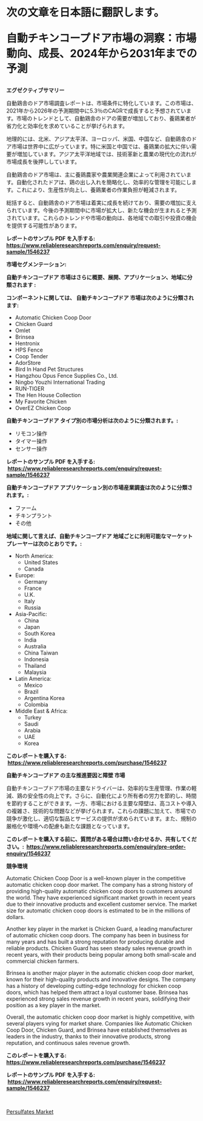 <p><h1>次の文章を日本語に翻訳します。

自動チキンコープドア市場の洞察：市場動向、成長、2024年から2031年までの予測</h1></p><p><strong>エグゼクティブサマリー</strong></p>
<p><p>自動鶏舎のドア市場調査レポートは、市場条件に特化しています。この市場は、2021年から2026年の予測期間中に5.3％のCAGRで成長すると予想されています。市場のトレンドとして、自動鶏舎のドアの需要が増加しており、養鶏業者が省力化と効率化を求めていることが挙げられます。</p><p>地理的には、北米、アジア太平洋、ヨーロッパ、米国、中国など、自動鶏舎のドア市場は世界中に広がっています。特に米国と中国では、養鶏業の拡大に伴い需要が増加しています。アジア太平洋地域では、技術革新と農業の現代化の流れが市場成長を後押ししています。</p><p>自動鶏舎のドア市場は、主に養鶏農家や農業関連企業によって利用されています。自動化されたドアは、鶏の出し入れを簡略化し、効率的な管理を可能にします。これにより、生産性が向上し、養鶏業者の作業負担が軽減されます。</p><p>総括すると、自動鶏舎のドア市場は着実に成長を続けており、需要の増加に支えられています。今後の予測期間中に市場が拡大し、新たな機会が生まれると予測されています。これらのトレンドや市場の動向は、各地域での取引や投資の機会を提供する可能性があります。</p></p>
<p><strong>レポートのサンプル PDF を入手する: <a href="https://www.reliableresearchreports.com/enquiry/request-sample/1546237">https://www.reliableresearchreports.com/enquiry/request-sample/1546237</a></strong></p>
<p><strong>市場セグメンテーション:</strong></p>
<p><strong> 自動チキンコープドア 市場はさらに概要、展開、アプリケーション、地域に分類されます :</strong></p>
<p><strong>コンポーネントに関しては、 自動チキンコープドア 市場は次のように分類されます: &nbsp;</strong></p>
<p><ul><li>Automatic Chicken Coop Door</li><li>Chicken Guard</li><li>Omlet</li><li>Brinsea</li><li>Hentronix</li><li>HPS Fence</li><li>Coop Tender</li><li>AdorStore</li><li>Bird In Hand Pet Structures</li><li>Hangzhou Opus Fence Supplies Co., Ltd.</li><li>Ningbo Youzhi International Trading</li><li>RUN-TIGER</li><li>The Hen House Collection</li><li>My Favorite Chicken</li><li>OverEZ Chicken Coop</li></ul></p>
<p><strong> 自動チキンコープドア タイプ別の市場分析は次のように分類されます。:</strong></p>
<p><ul><li>リモコン操作</li><li>タイマー操作</li><li>センサー操作</li></ul></p>
<p><strong>レポートのサンプル PDF を入手する: &nbsp;<a href="https://www.reliableresearchreports.com/enquiry/request-sample/1546237">https://www.reliableresearchreports.com/enquiry/request-sample/1546237</a></strong></p>
<p><strong> 自動チキンコープドア アプリケーション別の市場産業調査は次のように分類されます。:</strong></p>
<p><ul><li>ファーム</li><li>チキンプラント</li><li>その他</li></ul></p>
<p><strong>地域に関して言えば、自動チキンコープドア 地域ごとに利用可能なマーケットプレーヤーは次のとおりです。:</strong></p>
<p><ul>
    <li>
        North America:
        <ul>
            <li>United States</li>
            <li>Canada</li>
        </ul>
    </li>
    <li>
        Europe:
        <ul>
            <li>Germany</li>
            <li>France</li>
            <li>U.K.</li>
            <li>Italy</li>
            <li>Russia</li>
        </ul>
    </li>
    <li>
        Asia-Pacific:
        <ul>
            <li>China</li>
            <li>Japan</li>
            <li>South Korea</li>
            <li>India</li>
            <li>Australia</li>
            <li>China Taiwan</li>
            <li>Indonesia</li>
            <li>Thailand</li>
            <li>Malaysia</li>
        </ul>
    </li>
    <li>
        Latin America:
        <ul>
            <li>Mexico</li>
            <li>Brazil</li>
            <li>Argentina Korea</li>
            <li>Colombia</li>
        </ul>
    </li>
    <li>
        Middle East & Africa:
        <ul>
            <li>Turkey</li>
            <li>Saudi</li>
            <li>Arabia</li>
            <li>UAE</li>
            <li>Korea</li>
        </ul>
    </li>
    </ul></p>
<p><strong>このレポートを購入する: &nbsp;<a href="https://www.reliableresearchreports.com/purchase/1546237">https://www.reliableresearchreports.com/purchase/1546237</a></strong></p>
<p><strong>自動チキンコープドア の主な推進要因と障壁 市場</strong></p>
<p><p>自動チキンコープドア市場の主要なドライバーは、効率的な生産管理、作業の軽減、鶏の安全性の向上です。さらに、自動化により所有者の労力を節約し、時間を節約することができます。一方、市場における主要な障壁は、高コストや導入の複雑さ、技術的な問題などが挙げられます。これらの課題に加えて、市場での競争が激化し、適切な製品とサービスの提供が求められています。また、規制の厳格化や環境への配慮も新たな課題となっています。</p></p>
<p><strong>このレポートを購入する前に、質問がある場合は問い合わせるか、共有してください。:&nbsp; <a href="https://www.reliableresearchreports.com/enquiry/pre-order-enquiry/1546237">https://www.reliableresearchreports.com/enquiry/pre-order-enquiry/1546237</a></strong></p>
<p><strong>競争環境</strong></p>
<p><p>Automatic Chicken Coop Door is a well-known player in the competitive automatic chicken coop door market. The company has a strong history of providing high-quality automatic chicken coop doors to customers around the world. They have experienced significant market growth in recent years due to their innovative products and excellent customer service. The market size for automatic chicken coop doors is estimated to be in the millions of dollars.</p><p>Another key player in the market is Chicken Guard, a leading manufacturer of automatic chicken coop doors. The company has been in business for many years and has built a strong reputation for producing durable and reliable products. Chicken Guard has seen steady sales revenue growth in recent years, with their products being popular among both small-scale and commercial chicken farmers.</p><p>Brinsea is another major player in the automatic chicken coop door market, known for their high-quality products and innovative designs. The company has a history of developing cutting-edge technology for chicken coop doors, which has helped them attract a loyal customer base. Brinsea has experienced strong sales revenue growth in recent years, solidifying their position as a key player in the market.</p><p>Overall, the automatic chicken coop door market is highly competitive, with several players vying for market share. Companies like Automatic Chicken Coop Door, Chicken Guard, and Brinsea have established themselves as leaders in the industry, thanks to their innovative products, strong reputation, and continuous sales revenue growth.</p></p>
<p><strong>このレポートを購入する: &nbsp; <a href="https://www.reliableresearchreports.com/purchase/1546237">https://www.reliableresearchreports.com/purchase/1546237</a></strong></p>
<p><strong>レポートのサンプル PDF を入手する: &nbsp;<a href="https://www.reliableresearchreports.com/enquiry/request-sample/1546237">https://www.reliableresearchreports.com/enquiry/request-sample/1546237</a></strong><strong></strong></p>
<p>&nbsp;</p>
<p><p><a href="https://silk-columnist-571.notion.site/Insights-into-Persulfates-Market-Size-Analysing-Market-Share-Trends-and-Growth-from-2024-to-2031-9bd94999cdf148ddb9ef19f7ea880d1b">Persulfates Market</a></p></p>